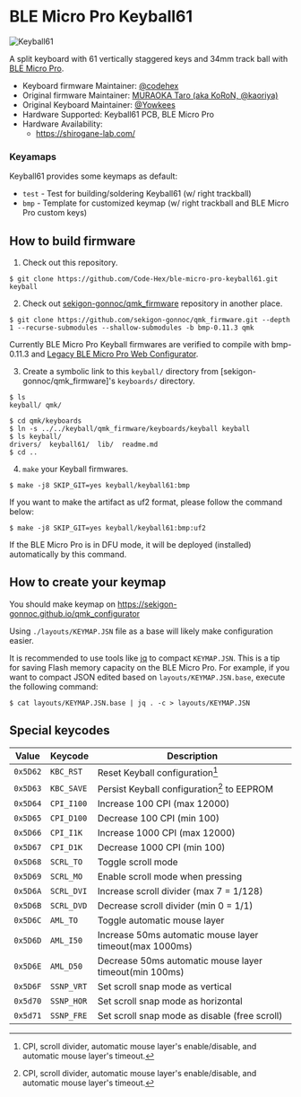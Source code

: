 # BLE Micro Pro Keyball61

![Keyball61](https://raw.githubusercontent.com/Yowkees/keyball/f24aaa449eee3eb635794630aac0181600e94af0/keyball61/doc/rev1/images/kb61_001.jpg)

A split keyboard with 61 vertically staggered keys and 34mm track ball with [BLE Micro Pro](https://sekigon-gonnoc.github.io/BLE-Micro-Pro/#/).

* Keyboard firmware Maintainer: [@codehex](https://twitter.com/codehex)
* Original firmware Maintainer: [MURAOKA Taro (aka KoRoN, @kaoriya)](https://twitter.com/kaoriya)
* Original Keyboard Maintainer: [@Yowkees](https://twitter.com/Yowkees)
* Hardware Supported: Keyball61 PCB, BLE Micro Pro
* Hardware Availability:
  * <https://shirogane-lab.com/>

### Keyamaps

Keyball61 provides some keymaps as default:

* `test` - Test for building/soldering Keyball61 (w/ right trackball)
* `bmp` - Template for customized keymap (w/ right trackball and BLE Micro Pro custom keys)

## How to build firmware

1. Check out this repository.

```console
$ git clone https://github.com/Code-Hex/ble-micro-pro-keyball61.git keyball
```

2. Check out [sekigon-gonnoc/qmk_firmware](https://github.com/sekigon-gonnoc/qmk_firmware) repository in another place.

```console
$ git clone https://github.com/sekigon-gonnoc/qmk_firmware.git --depth 1 --recurse-submodules --shallow-submodules -b bmp-0.11.3 qmk
```

Currently BLE Micro Pro Keyball firmwares are verified to compile with bmp-0.11.3 and [Legacy BLE Micro Pro Web Configurator](https://sekigon-gonnoc.github.io/BLE-Micro-Pro-WebConfigurator/legacy/#/home).

3. Create a symbolic link to this `keyball/` directory from [sekigon-gonnoc/qmk_firmware]'s `keyboards/` directory.

```console
$ ls
keyball/ qmk/

$ cd qmk/keyboards
$ ln -s ../../keyball/qmk_firmware/keyboards/keyball keyball
$ ls keyball/
drivers/  keyball61/  lib/  readme.md
$ cd ..
```

4. `make` your Keyball firmwares.

```console
$ make -j8 SKIP_GIT=yes keyball/keyball61:bmp
```

If you want to make the artifact as uf2 format, please follow the command below:

```console
$ make -j8 SKIP_GIT=yes keyball/keyball61:bmp:uf2
```

If the BLE Micro Pro is in DFU mode, it will be deployed (installed) automatically by this command.

## How to create your keymap

You should make keymap on https://sekigon-gonnoc.github.io/qmk_configurator

Using `./layouts/KEYMAP.JSN` file as a base will likely make configuration easier.

It is recommended to use tools like [jq](https://jqlang.github.io/jq/) to compact `KEYMAP.JSN`. This is a tip for saving Flash memory capacity on the BLE Micro Pro. For example, if you want to compact JSON edited based on `layouts/KEYMAP.JSN.base`, execute the following command:

```console
$ cat layouts/KEYMAP.JSN.base | jq . -c > layouts/KEYMAP.JSN
```

## Special keycodes

Value    | Keycode    |Description
---------|------------|------------------------------------------------------------------
`0x5D62` | `KBC_RST`  | Reset Keyball configuration[^1]
`0x5D63` | `KBC_SAVE` | Persist Keyball configuration[^1] to EEPROM
`0x5D64` | `CPI_I100` | Increase 100 CPI (max 12000)
`0x5D65` | `CPI_D100` | Decrease 100 CPI (min 100)
`0x5D66` | `CPI_I1K`  | Increase 1000 CPI (max 12000)
`0x5D67` | `CPI_D1K`  | Decrease 1000 CPI (min 100)
`0x5D68` | `SCRL_TO`  | Toggle scroll mode
`0x5D69` | `SCRL_MO`  | Enable scroll mode when pressing
`0x5D6A` | `SCRL_DVI` | Increase scroll divider (max 7 = 1/128)
`0x5D6B` | `SCRL_DVD` | Decrease scroll divider (min 0 = 1/1)
`0x5D6C` | `AML_TO`   | Toggle automatic mouse layer
`0x5D6D` | `AML_I50`  | Increase 50ms automatic mouse layer timeout(max 1000ms)
`0x5D6E` | `AML_D50`  | Decrease 50ms automatic mouse layer timeout(min 100ms)
`0x5D6F` | `SSNP_VRT` | Set scroll snap mode as vertical
`0x5d70` | `SSNP_HOR` | Set scroll snap mode as horizontal
`0x5d71` | `SSNP_FRE` | Set scroll snap mode as disable (free scroll)

[^1]: CPI, scroll divider, automatic mouse layer's enable/disable, and automatic mouse layer's timeout.
